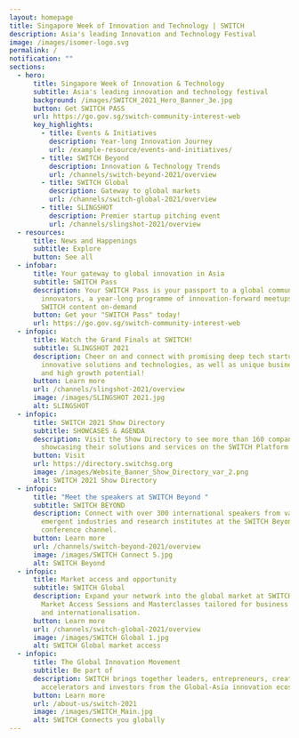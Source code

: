 ```yaml
---
layout: homepage
title: Singapore Week of Innovation and Technology | SWITCH
description: Asia's leading Innovation and Technology Festival
image: /images/isomer-logo.svg
permalink: /
notification: ""
sections:
  - hero:
      title: Singapore Week of Innovation & Technology
      subtitle: Asia's leading innovation and technology festival
      background: /images/SWITCH_2021_Hero_Banner_3e.jpg
      button: Get SWITCH PASS
      url: https://go.gov.sg/switch-community-interest-web
      key_highlights:
        - title: Events & Initiatives
          description: Year-long Innovation Journey
          url: /example-resource/events-and-initiatives/
        - title: SWITCH Beyond
          description: Innovation & Technology Trends
          url: /channels/switch-beyond-2021/overview
        - title: SWITCH Global
          description: Gateway to global markets
          url: /channels/switch-global-2021/overview
        - title: SLINGSHOT
          description: Premier startup pitching event
          url: /channels/slingshot-2021/overview
  - resources:
      title: News and Happenings
      subtitle: Explore
      button: See all
  - infobar:
      title: Your gateway to global innovation in Asia
      subtitle: SWITCH Pass
      description: Your SWITCH Pass is your passport to a global community of
        innovators, a year-long programme of innovation-forward meetups, and
        SWITCH content on-demand
      button: Get your "SWITCH Pass" today!
      url: https://go.gov.sg/switch-community-interest-web
  - infopic:
      title: Watch the Grand Finals at SWITCH!
      subtitle: SLINGSHOT 2021
      description: Cheer on and connect with promising deep tech startups with
        innovative solutions and technologies, as well as unique business models
        and high growth potential!
      button: Learn more
      url: /channels/slingshot-2021/overview
      image: /images/SLINGSHOT 2021.jpg
      alt: SLINGSHOT
  - infopic:
      title: SWITCH 2021 Show Directory
      subtitle: SHOWCASES & AGENDA
      description: Visit the Show Directory to see more than 160 companies that are
        showcasing their solutions and services on the SWITCH Platform!
      button: Visit
      url: https://directory.switchsg.org
      image: /images/Website_Banner_Show_Directory_var_2.png
      alt: SWITCH 2021 Show Directory
  - infopic:
      title: "Meet the speakers at SWITCH Beyond "
      subtitle: SWITCH BEYOND
      description: Connect with over 300 international speakers from vanguard and
        emergent industries and research institutes at the SWITCH Beyond
        conference channel.
      button: Learn more
      url: /channels/switch-beyond-2021/overview
      image: /images/SWITCH Connect 5.jpg
      alt: SWITCH Beyond
  - infopic:
      title: Market access and opportunity
      subtitle: SWITCH Global
      description: Expand your network into the global market at SWITCH Global’s
        Market Access Sessions and Masterclasses tailored for business growth
        and internationalisation.
      button: Learn more
      url: /channels/switch-global-2021/overview
      image: /images/SWITCH Global 1.jpg
      alt: SWITCH Global market access
  - infopic:
      title: The Global Innovation Movement
      subtitle: Be part of
      description: SWITCH brings together leaders, entrepreneurs, creators,
        accelerators and investors from the Global-Asia innovation ecosystem.
      button: Learn more
      url: /about-us/switch-2021
      image: /images/SWITCH_Main.jpg
      alt: SWITCH Connects you globally
---
```

